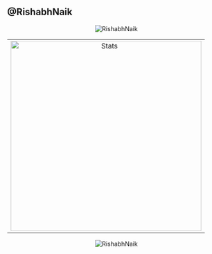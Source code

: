 ## @RishabhNaik

<!--
**RishabhNaik/RishabhNaik** is a ✨ _special_ ✨ repository because its `README.md` (this file) appears on your GitHub profile.

Here are some ideas to get you started:

- 🔭 I’m currently working on ...
- 🌱 I’m currently learning ...
- 👯 I’m looking to collaborate on ...
- 🤔 I’m looking for help with ...
- 💬 Ask me about ...
- 📫 How to reach me: ...
- 😄 Pronouns: ...
- ⚡ Fun fact: ...
-->

<!-- <p align = "center">
  <br><br>
  <img src = "https://github-readme-stats.vercel.app/api?username=RishabhNaik&count_private=true&theme=algolia&show_icons=true&line_height=20" align = "center">
  <img src = "https://github-readme-stats.vercel.app/api/top-langs/?username=RishabhNaik&count_private=true&theme=algolia&count=6&height=20&langs_count=10&layout=compact" align = "center">
</p> -->

<p align="center"> <img src="https://komarev.com/ghpvc/?username=RishabhNaik&label=Profile%20views&color=6694ff&style=flat-square" alt="RishabhNaik" /> </p>

<table border="0" align="center">

<tr>
<td align="center" width="440" border="0">
<img src="https://github-readme-stats.vercel.app/api/top-langs/?username=RishabhNaik&show_icons=true&hide_border=true&bg_color=161b22&icon_color=79c0ff&text_color=c9d1d9&title_color=79c0ff&layout=compact&card_width=440&langs_count=6" alt="Stats" width="440" />
</td>
</tr>
</table>
  <p align="center"><img align="center" src="https://github-readme-streak-stats.herokuapp.com/?user=RishabhNaik&theme=dark" alt="RishabhNaik" /></p>

